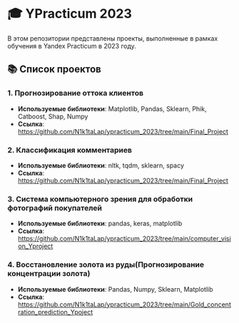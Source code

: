 # 🎓 YPracticum 2023

В этом репозитории представлены проекты, выполненные в рамках обучения в Yandex Practicum в 2023 году.

## 📚 Список проектов

### 1. Прогнозирование оттока клиентов
- **Используемые библиотеки**: Matplotlib, Pandas, Sklearn, Phik, Catboost, Shap, Numpy
- **Ссылка**: https://github.com/N1k1taLap/ypracticum_2023/tree/main/Final_Project

### 2. Классификация комментариев
- **Используемые библиотеки**: nltk, tqdm, sklearn, spacy
- **Ссылка**: https://github.com/N1k1taLap/ypracticum_2023/tree/main/Final_Project

### 3. Система компьютерного зрения для обработки фотографий покупателей
- **Используемые библиотеки**: pandas, keras, matplotlib
- **Ссылка**: https://github.com/N1k1taLap/ypracticum_2023/tree/main/computer_vision_Yproject

### 4. Восстановление золота из руды(Прогнозирование концентрации золота)
- **Используемые библиотеки**: Pandas, Numpy, Sklearn, Matplotlib
- **Ссылка**: https://github.com/N1k1taLap/ypracticum_2023/tree/main/Gold_concentration_prediction_Ypoject
